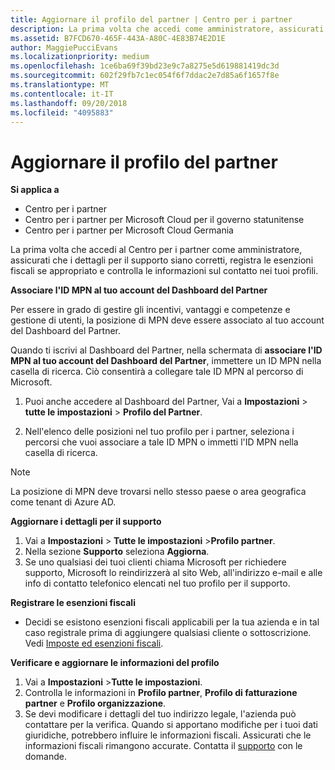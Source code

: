 ```yaml
---
title: Aggiornare il profilo del partner | Centro per i partner
description: La prima volta che accedi come amministratore, assicurati che i dettagli per il supporto siano corretti, registra le esenzioni fiscali se appropriato e controlla le informazioni sul contatto nei tuoi profili.
ms.assetid: B7FCD670-465F-443A-A80C-4E83B74E2D1E
author: MaggiePucciEvans
ms.localizationpriority: medium
ms.openlocfilehash: 1ce6ba69f39bd23e9c7a8275e5d619881419dc3d
ms.sourcegitcommit: 602f29fb7c1ec054f6f7ddac2e7d85a6f1657f8e
ms.translationtype: MT
ms.contentlocale: it-IT
ms.lasthandoff: 09/20/2018
ms.locfileid: "4095883"
---
```

# <a name="update-your-partner-profile"></a>Aggiornare il profilo del partner

**Si applica a**

-  Centro per i partner
-  Centro per i partner per Microsoft Cloud per il governo statunitense
-  Centro per i partner per Microsoft Cloud Germania

La prima volta che accedi al Centro per i partner come amministratore, assicurati che i dettagli per il supporto siano corretti, registra le esenzioni fiscali se appropriato e controlla le informazioni sul contatto nei tuoi profili.


**Associare l'ID MPN al tuo account del Dashboard del Partner**

Per essere in grado di gestire gli incentivi, vantaggi e competenze e gestione di utenti, la posizione di MPN deve essere associato al tuo account del Dashboard del Partner.

Quando ti iscrivi al Dashboard del Partner, nella schermata di **associare l'ID MPN al tuo account del Dashboard del Partner**, immettere un ID MPN nella casella di ricerca. Ciò consentirà a collegare tale ID MPN al percorso di Microsoft.

1. Puoi anche accedere al Dashboard del Partner, Vai a **Impostazioni** &gt; **tutte le impostazioni** &gt; **Profilo del Partner**.

2. Nell'elenco delle posizioni nel tuo profilo per i partner, seleziona i percorsi che vuoi associare a tale ID MPN o immetti l'ID MPN nella casella di ricerca.

>[!Note]
>La posizione di MPN deve trovarsi nello stesso paese o area geografica come tenant di Azure AD. 


**Aggiornare i dettagli per il supporto** 

1.  Vai a **Impostazioni** &gt; **Tutte le impostazioni** &gt;**Profilo partner**.
2.  Nella sezione **Supporto** seleziona **Aggiorna**.
3.  Se uno qualsiasi dei tuoi clienti chiama Microsoft per richiedere supporto, Microsoft lo reindirizzerà al sito Web, all'indirizzo e-mail e alle info di contatto telefonico elencati nel tuo profilo per il supporto.

**Registrare le esenzioni fiscali**

-   Decidi se esistono esenzioni fiscali applicabili per la tua azienda e in tal caso registrale prima di aggiungere qualsiasi cliente o sottoscrizione. Vedi [Imposte ed esenzioni fiscali](tax-and-tax-exemptions.md).

**Verificare e aggiornare le informazioni del profilo**

1.  Vai a **Impostazioni** &gt;**Tutte le impostazioni**. 
2.  Controlla le informazioni in **Profilo partner**, **Profilo di fatturazione partner** e **Profilo organizzazione**.
3.  Se devi modificare i dettagli del tuo indirizzo legale, l'azienda può contattare per la verifica. Quando si apportano modifiche per i tuoi dati giuridiche, potrebbero influire le informazioni fiscali. Assicurati che le informazioni fiscali rimangono accurate. Contatta il [supporto](https://partner.microsoft.com/support/contact-support) con le domande.

 

 



